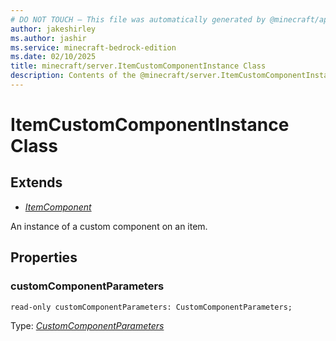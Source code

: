 ```yaml
---
# DO NOT TOUCH — This file was automatically generated by @minecraft/api-docs-generator, to report problems file an issue at https://github.com/Mojang/minecraft-scripting-libraries
author: jakeshirley
ms.author: jashir
ms.service: minecraft-bedrock-edition
ms.date: 02/10/2025
title: minecraft/server.ItemCustomComponentInstance Class
description: Contents of the @minecraft/server.ItemCustomComponentInstance class.
---
```

# ItemCustomComponentInstance Class

## Extends
- [*ItemComponent*](ItemComponent.md)

An instance of a custom component on an item.

## Properties

### **customComponentParameters**
`read-only customComponentParameters: CustomComponentParameters;`

Type: [*CustomComponentParameters*](CustomComponentParameters.md)
